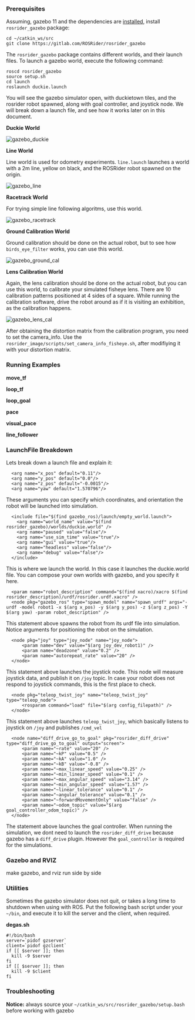 ### Prerequisites

Assuming, gazebo 11 and the dependencies are [installed](https://rosrider.readthedocs.io/en/latest/PRE/#gazebo), install `rosrider_gazebo` package:

	cd ~/catkin_ws/src
	git clone https://gitlab.com/ROSRider/rosrider_gazebo

The `rosrider_gazebo` package contains different worlds, and their launch files. To launch a gazebo world, execute the following command:

	roscd rosrider_gazebo
	source setup.sh
	cd launch
	roslaunch duckie.launch

You will see the gazebo simulator open, with duckietown tiles, and the rosrider robot spawned, along with goal controller, and joystick node. We will break down a launch file, and see how it works later on in this document.

**Duckie World**

![gazebo_duckie](https://raw.githubusercontent.com/ROSRider/rosrider_doc/main/img/gazebo_duckie.png)

**Line World**

Line world is used for odometry experiments. `line.launch` launches a world with a 2m line, yellow on black, and the ROSRider robot spawned on the origin.

![gazebo_line](https://raw.githubusercontent.com/ROSRider/rosrider_doc/main/img/gazebo_line.png)


**Racetrack World**

For trying simple line following algoritms, use this world.

![gazebo_racetrack](https://raw.githubusercontent.com/ROSRider/rosrider_doc/main/img/gazebo_racetrack.png)


**Ground Calibration World**

Ground calibration should be done on the actual robot, but to see how `birds_eye_filter` works, you can use this world.

![gazebo_ground_cal](https://raw.githubusercontent.com/ROSRider/rosrider_doc/main/img/gazebo_ground_cal.png)

**Lens Calibration World**

Again, the lens calibration should be done on the actual robot, but you can use this world, to calibrate your simulated fisheye lens. There are 10 calibration patterns positioned at 4 sides of a square. While running the calibration  software, drive the robot around as if it is visiting an exhibition, as the calibration happens.

![gazebo_lens_cal](https://raw.githubusercontent.com/ROSRider/rosrider_doc/main/img/gazebo_lens_cal.png)

After obtaining the distortion matrix from the calibration program, you need to set the camera\_info. Use the `rosrider_image/scripts/set_camera_info_fisheye.sh`, after modifiying it with your distortion matrix.


### Running Examples

**move_tf**

**loop_tf**

**loop_goal**

**pace**

**visual_pace**

**line_follower**


### LaunchFile Breakdown

Lets break down a launch file and explain it:

```
  <arg name="x_pos" default="0.11"/>
  <arg name="y_pos" default="0.0"/>
  <arg name="z_pos" default="-0.0015"/>
  <arg name="yaw" default="1.570796"/>
```

These arguments you can specify which coordinates, and orientation the robot will be launched into simulation.

```
  <include file="$(find gazebo_ros)/launch/empty_world.launch">
    <arg name="world_name" value="$(find rosrider_gazebo)/worlds/duckie.world" />
    <arg name="paused" value="false"/>
    <arg name="use_sim_time" value="true"/>
    <arg name="gui" value="true"/>
    <arg name="headless" value="false"/>
    <arg name="debug" value="false"/>
  </include>  
```

This is where we launch the world. In this case it launches the duckie.world file. You can compose your own worlds with gazebo, and you specify it here. 

```
  <param name="robot_description" command="$(find xacro)/xacro $(find rosrider_description)/urdf/rosrider.urdf.xacro" />
  <node pkg="gazebo_ros" type="spawn_model" name="spawn_urdf" args="-urdf -model robot1 -x $(arg x_pos) -y $(arg y_pos) -z $(arg z_pos) -Y $(arg yaw) -param robot_description" />
```

This statement above spawns the robot from its urdf file into simulation. Notice arguments for positioning the robot on the simulation.

```
  <node pkg="joy" type="joy_node" name="joy_node">
      <param name="dev" value="$(arg joy_dev_robot1)" />
      <param name="deadzone" value="0.2" />
      <param name="autorepeat_rate" value="20" />
  </node>
```

This statement above launches the joystick node. This node will measure joystick data, and publish it on `/joy` topic. In case your robot does not respond to joystick commands, this is the first place to check.

```
  <node pkg="teleop_twist_joy" name="teleop_twist_joy" type="teleop_node">
      <rosparam command="load" file="$(arg config_filepath)" />
  </node>

```

This statement above launches `teleop_twist_joy`, which basically listens to joystick on `/joy` and publishes `/cmd_vel`

```
  <node name="diff_drive_go_to_goal" pkg="rosrider_diff_drive" type="diff_drive_go_to_goal" output="screen">
      <param name="~rate" value="20" />
      <param name="~kP" value="0.5" />
      <param name="~kA" value="1.0" />
      <param name="~kB" value="-0.8" />
      <param name="~max_linear_speed" value="0.25" />
      <param name="~min_linear_speed" value="0.1" />
      <param name="~max_angular_speed" value="3.14" />
      <param name="~min_angular_speed" value="1.57" />
      <param name="~linear_tolerance" value="0.1" />
      <param name="~angular_tolerance" value="0.1" />
      <param name="~forwardMovementOnly" value="false" />
      <param name="~odom_topic" value="$(arg goal_controller_odom_topic)" />
  </node>
```

The statement above launches the goal controller. When running the simulation, we dont need to launch the `rosrider_diff_drive` because gazebo has a `diff_drive` plugin. However the `goal_controller` is required for the simulations.


### Gazebo and RVIZ

make gazebo, and rviz run side by side 


### Utilities

Sometimes the gazebo simulator does not quit, or takes a long time to shutdown when using with ROS. Put the following bash script under your `~/bin`, and execute it to kill the server and the client, when required.

**degas.sh**

```
#!/bin/bash
server=`pidof gzserver`
client=`pidof gzclient`
if [[ $server ]]; then
  kill -9 $server
fi
if [[ $server ]]; then
  kill -9 $client
fi
```


### Troubleshooting

**Notice:** always source your `~/catkin_ws/src/rosrider_gazebo/setup.bash` before working with gazebo
